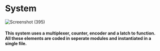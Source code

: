# System
![Screenshot (395)](https://github.com/VishalPV2004/NIELIT-Project/assets/125368625/c374c1b7-53d7-4bde-8b73-ef998c3185eb)

#### This system uses a multiplexer, counter, encoder and a latch to function. All these elements are coded in seperate modules and instantiated in a single file.
